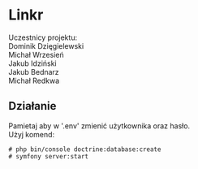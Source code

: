 # Linkr
Uczestnicy projektu:  
Dominik Dzięgielewski  
Michał Wrzesień  
Jakub Idziński  
Jakub Bednarz   
Michał Redkwa 

## Działanie
Pamietaj aby w '.env' zmienić użytkownika oraz hasło.  
Użyj komend:  
```
# php bin/console doctrine:database:create
# symfony server:start
```
